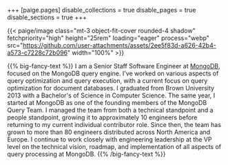 +++
[paige.pages]
disable_collections = true
disable_pages = true
disable_sections = true
+++

{{< paige/image class="mt-3 object-fit-cover rounded-4 shadow" fetchpriority="high" height="25rem" loading="eager" process="webp" src="https://github.com/user-attachments/assets/2ee5f83d-a626-42b4-a573-c7228c72b096" width="100%" >}}

{{% big-fancy-text %}}
I am a Senior Staff Software Engineer at <a href="https://www.mongodb.com/" class="link-secondary">MongoDB</a>,
focused on the MongoDB query engine. I've worked on various aspects of query optimization and
query execution, with a current focus on query optimization for document
databases. I graduated from Brown University 2013 with a Bachelor's of Science
in Computer Science. The same year, I started at MongoDB as one of the founding
members of the MongoDB Query Team. I managed the team from both a technical standpoint
and a people standpoint, growing it to approximately 10 engineers before returning to my
current individual contributor role. Since then, the team has grown to more than 80
engineers distributed across North America and Europe. I continue to work closely with
engineering leadership at the VP level on the technical vision, roadmap, and implementation of all aspects
of query processing at MongoDB.
{{% /big-fancy-text %}}

